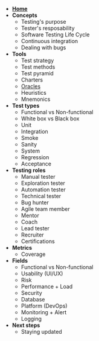 <!-- markdownlint-disable MD041 -->

- [**Home**](/)
- **Concepts**
  - Testing's purpose
  - Tester's resposability
  - Software Testing Life Cycle
  - Continuous integration
  - Dealing with bugs
- **Tools**
  - Test strategy
  - Test methods
  - Test pyramid
  - Charters
  - [Oracles](/tools/oracles.md)
  - Heuristics
  - Mnemonics
- **Test types**
  - Functional vs Non-functional
  - White box vs Black box
  - Unit
  - Integration
  - Smoke
  - Sanity
  - System
  - Regression
  - Acceptance
- **Testing roles**
  - Manual tester
  - Exploration tester
  - Automation tester
  - Technical tester
  - Bug hunter
  - Agile team member
  - Mentor
  - Coach
  - Lead tester
  - Recruiter
  - Certifications
- **Metrics**
  - Coverage
- **Fields**
  - Functional vs Non-functional
  - Usability (UI/UX)
  - Risk
  - Performance + Load
  - Security
  - Database
  - Platform (DevOps)
  - Monitoring + Alert
  - Logging
- **Next steps**
  - Staying updated
